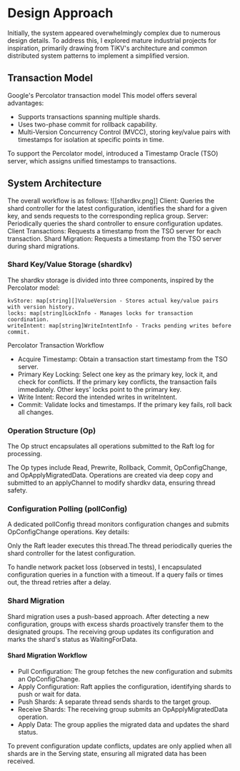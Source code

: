 
# Design Approach
Initially, the system appeared overwhelmingly complex due to numerous design details. To address this, I explored mature industrial projects for inspiration, primarily drawing from TiKV's architecture and common distributed system patterns to implement a simplified version.

## Transaction Model
Google's Percolator transaction model 
This model offers several advantages:

- Supports transactions spanning multiple shards.
- Uses two-phase commit for rollback capability.
- Multi-Version Concurrency Control (MVCC), storing key/value pairs with timestamps for isolation at specific points in time.

To support the Percolator model, introduced a Timestamp Oracle (TSO) server, which assigns unified timestamps to transactions.

## System Architecture
The overall workflow is as follows:
![[shardkv.png]]
Client: Queries the shard controller for the latest configuration, identifies the shard for a given key, and sends requests to the corresponding replica group.
Server: Periodically queries the shard controller to ensure configuration updates.
Client Transactions: Requests a timestamp from the TSO server for each transaction.
Shard Migration: Requests a timestamp from the TSO server during shard migrations.

### Shard Key/Value Storage (shardkv)
The shardkv storage is divided into three components, inspired by the Percolator model:
```
kvStore: map[string][]ValueVersion - Stores actual key/value pairs with version history.
locks: map[string]LockInfo - Manages locks for transaction coordination.
writeIntent: map[string]WriteIntentInfo - Tracks pending writes before commit.
```
Percolator Transaction Workflow
- Acquire Timestamp: Obtain a transaction start timestamp from the TSO server.
- Primary Key Locking: Select one key as the primary key, lock it, and check for conflicts. If the primary key conflicts, the transaction fails immediately. Other keys' locks point to the primary key.
- Write Intent: Record the intended writes in writeIntent.
- Commit: Validate locks and timestamps. If the primary key fails, roll back all changes.

### Operation Structure (Op)
The Op struct encapsulates all operations submitted to the Raft log for processing. 

The Op types include Read, Prewrite, Rollback, Commit, OpConfigChange, and OpApplyMigratedData. Operations are created via deep copy and submitted to an applyChannel to modify shardkv data, ensuring thread safety.

### Configuration Polling (pollConfig)
A dedicated pollConfig thread monitors configuration changes and submits OpConfigChange operations. Key details:

Only the Raft leader executes this thread.The thread periodically queries the shard controller for the latest configuration.

To handle network packet loss (observed in tests), I encapsulated configuration queries in a function with a timeout. If a query fails or times out, the thread retries after a delay.

### Shard Migration
Shard migration uses a push-based approach. After detecting a new configuration, groups with excess shards proactively transfer them to the designated groups. The receiving group updates its configuration and marks the shard's status as WaitingForData.

#### Shard Migration Workflow

- Pull Configuration: The group fetches the new configuration and submits an OpConfigChange.
- Apply Configuration: Raft applies the configuration, identifying shards to push or wait for data.
- Push Shards: A separate thread sends shards to the target group.
- Receive Shards: The receiving group submits an OpApplyMigratedData operation.
- Apply Data: The group applies the migrated data and updates the shard status.

To prevent configuration update conflicts, updates are only applied when all shards are in the Serving state, ensuring all migrated data has been received. 

